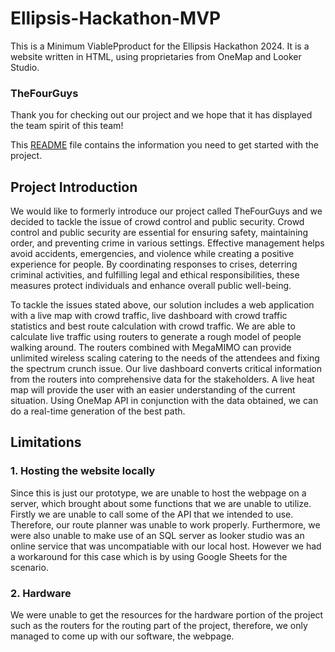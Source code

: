 # Ellipsis-Hackathon-MVP

This is a Minimum ViablePproduct for the Ellipsis Hackathon 2024. It is a website written in HTML, using proprietaries from OneMap and Looker Studio. 

### TheFourGuys

Thank you for checking out our project and we hope that it has displayed the team spirit of this team!

This [README](README.md) file contains the information you need to get started with the project.

## Project Introduction
We would like to formerly introduce our project called TheFourGuys and we decided to tackle the issue of crowd control and public security. Crowd control and public security are essential for ensuring safety, maintaining order, and preventing crime in various settings. Effective management helps avoid accidents, emergencies, and violence while creating a positive experience for people. By coordinating responses to crises, deterring criminal activities, and fulfilling legal and ethical responsibilities, these measures protect individuals and enhance overall public well-being.

To tackle the issues stated above, our solution includes a web application with a live map with crowd traffic, live dashboard with crowd traffic statistics and best route calculation with crowd traffic. We are able to calculate live traffic using routers to generate a rough model of people walking around. The routers combined with MegaMIMO can provide unlimited wireless scaling catering to the needs of the attendees and fixing the spectrum crunch issue. Our live dashboard converts critical information from the routers into comprehensive data for the stakeholders. A live heat map will provide the user with an easier understanding of the current situation. Using OneMap API in conjunction with the data obtained, we can do a real-time generation of the best path.

## Limitations
### 1. Hosting the website locally
Since this is just our prototype, we are unable to host the webpage on a server, which brought about some functions that we are unable to utilize. Firstly we are unable to call some of the API that we intended to use. Therefore, our route planner was unable to work properly. Furthermore, we were also unable to make use of an SQL server as looker studio was an online service that was uncompatiable with our local host. However we had a workaround for this case which is by using Google Sheets for the scenario.

### 2. Hardware
We were unable to get the resources for the hardware portion of the project such as the routers for the routing part of the project, therefore, we only managed to come up with our software, the webpage.

## 
